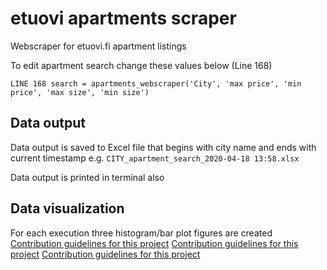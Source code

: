 etuovi apartments scraper
================================

Webscraper for etuovi.fi apartment listings

To edit apartment search change these values below (Line 168)

``LINE 168 search = apartments_webscraper('City', 'max price', 'min price', 'max size', 'min size')`` 

Data output
------------

Data output is saved to Excel file that begins with city name and ends with current timestamp
e.g. ``CITY_apartment_search_2020-04-18 13:58.xlsx``

Data output is printed in terminal also

Data visualization
------------

For each execution three histogram/bar plot figures are created  
[Contribution guidelines for this project](docs/Figure_1.png)
[Contribution guidelines for this project](docs/Figure_1.png)
[Contribution guidelines for this project](docs/Figure_1.png)
